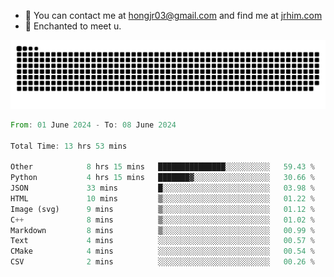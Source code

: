 - 📧 You can contact me at hongjr03@gmail.com and find me at [jrhim.com](https://jrhim.com/)
- 💜 Enchanted to meet u.

![snake_animation](https://raw.githubusercontent.com/hongjr03/hongjr03/output/github-contribution-grid-snake.svg)

<!--START_SECTION:waka-->

```rust
From: 01 June 2024 - To: 08 June 2024

Total Time: 13 hrs 53 mins

Other            8 hrs 15 mins   ███████████████░░░░░░░░░░   59.43 %
Python           4 hrs 15 mins   ███████▓░░░░░░░░░░░░░░░░░   30.66 %
JSON             33 mins         █░░░░░░░░░░░░░░░░░░░░░░░░   03.98 %
HTML             10 mins         ▒░░░░░░░░░░░░░░░░░░░░░░░░   01.22 %
Image (svg)      9 mins          ▒░░░░░░░░░░░░░░░░░░░░░░░░   01.12 %
C++              8 mins          ▒░░░░░░░░░░░░░░░░░░░░░░░░   01.02 %
Markdown         8 mins          ▒░░░░░░░░░░░░░░░░░░░░░░░░   00.99 %
Text             4 mins          ░░░░░░░░░░░░░░░░░░░░░░░░░   00.57 %
CMake            4 mins          ░░░░░░░░░░░░░░░░░░░░░░░░░   00.54 %
CSV              2 mins          ░░░░░░░░░░░░░░░░░░░░░░░░░   00.26 %
```

<!--END_SECTION:waka-->
